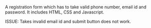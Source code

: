 A registration form which has to take valid phone number, email id and password. It includes HTML, CSS and Javascript.

ISSUE: Takes invalid email id and submit button does not work.
